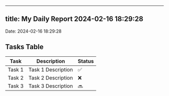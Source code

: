 
---
title: My Daily Report 2024-02-16 18:29:28
---

Date: 2024-02-16 18:29:28

## Tasks Table

| Task | Description | Status |
|------|-------------|--------|
| Task 1 | Task 1 Description | ✅ |
| Task 2 | Task 2 Description | ❌ |
| Task 3 | Task 3 Description | 🔜 |
